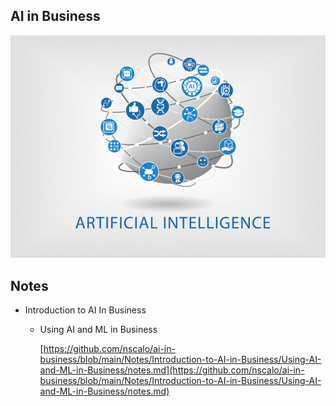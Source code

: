 ## AI in Business

![./Images/ai-in-business.png](./Images/ai-in-business.png)

## Notes

- Introduction to AI In Business

    - Using AI and ML in Business

        [https://github.com/nscalo/ai-in-business/blob/main/Notes/Introduction-to-AI-in-Business/Using-AI-and-ML-in-Business/notes.md](https://github.com/nscalo/ai-in-business/blob/main/Notes/Introduction-to-AI-in-Business/Using-AI-and-ML-in-Business/notes.md)

